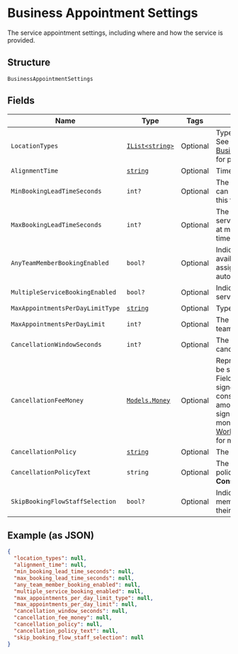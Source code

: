 
# Business Appointment Settings

The service appointment settings, including where and how the service is provided.

## Structure

`BusinessAppointmentSettings`

## Fields

| Name | Type | Tags | Description |
|  --- | --- | --- | --- |
| `LocationTypes` | [`IList<string>`](../../doc/models/business-appointment-settings-booking-location-type.md) | Optional | Types of the location allowed for bookings.<br>See [BusinessAppointmentSettingsBookingLocationType](#type-businessappointmentsettingsbookinglocationtype) for possible values |
| `AlignmentTime` | [`string`](../../doc/models/business-appointment-settings-alignment-time.md) | Optional | Time units of a service duration for bookings. |
| `MinBookingLeadTimeSeconds` | `int?` | Optional | The minimum lead time in seconds before a service can be booked. Bookings must be created at least this far ahead of the booking's starting time. |
| `MaxBookingLeadTimeSeconds` | `int?` | Optional | The maximum lead time in seconds before a service can be booked. Bookings must be created at most this far ahead of the booking's starting time. |
| `AnyTeamMemberBookingEnabled` | `bool?` | Optional | Indicates whether a customer can choose from all available time slots and have a staff member assigned<br>automatically (`true`) or not (`false`). |
| `MultipleServiceBookingEnabled` | `bool?` | Optional | Indicates whether a customer can book multiple services in a single online booking. |
| `MaxAppointmentsPerDayLimitType` | [`string`](../../doc/models/business-appointment-settings-max-appointments-per-day-limit-type.md) | Optional | Types of daily appointment limits. |
| `MaxAppointmentsPerDayLimit` | `int?` | Optional | The maximum number of daily appointments per team member or per location. |
| `CancellationWindowSeconds` | `int?` | Optional | The cut-off time in seconds for allowing clients to cancel or reschedule an appointment. |
| `CancellationFeeMoney` | [`Models.Money`](../../doc/models/money.md) | Optional | Represents an amount of money. `Money` fields can be signed or unsigned.<br>Fields that do not explicitly define whether they are signed or unsigned are<br>considered unsigned and can only hold positive amounts. For signed fields, the<br>sign of the value indicates the purpose of the money transfer. See<br>[Working with Monetary Amounts](https://developer.squareup.com/docs/build-basics/working-with-monetary-amounts)<br>for more information. |
| `CancellationPolicy` | [`string`](../../doc/models/business-appointment-settings-cancellation-policy.md) | Optional | The category of the seller’s cancellation policy. |
| `CancellationPolicyText` | `string` | Optional | The free-form text of the seller's cancellation policy.<br>**Constraints**: *Maximum Length*: `65536` |
| `SkipBookingFlowStaffSelection` | `bool?` | Optional | Indicates whether customers has an assigned staff member (`true`) or can select s staff member of their choice (`false`). |

## Example (as JSON)

```json
{
  "location_types": null,
  "alignment_time": null,
  "min_booking_lead_time_seconds": null,
  "max_booking_lead_time_seconds": null,
  "any_team_member_booking_enabled": null,
  "multiple_service_booking_enabled": null,
  "max_appointments_per_day_limit_type": null,
  "max_appointments_per_day_limit": null,
  "cancellation_window_seconds": null,
  "cancellation_fee_money": null,
  "cancellation_policy": null,
  "cancellation_policy_text": null,
  "skip_booking_flow_staff_selection": null
}
```

